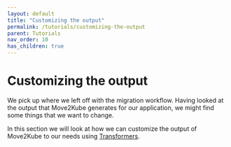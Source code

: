 ```yaml
---
layout: default
title: "Customizing the output"
permalink: /tutorials/customizing-the-output
parent: Tutorials
nav_order: 10
has_children: true
---
```


# Customizing the output

We pick up where we left off with the migration workflow. Having looked at the output that Move2Kube generates for our application, we might find some things that we want to change.

In this section we will look at how we can customize the output of Move2Kube to our needs using [Transformers](/concepts/transformer).
